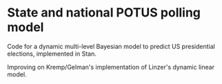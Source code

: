 # State and national POTUS polling model

Code for a dynamic multi-level Bayesian model to predict US presidential elections, implemented in Stan.

Improving on Kremp/Gelman's implementation of Linzer's dynamic linear model.